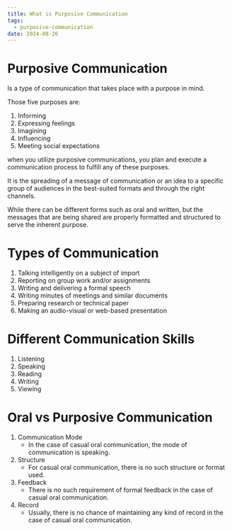 ```yaml
---
title: What is Purposive Communication
tags:
  - purposive-communication
date: 2024-08-26
---
```

# Purposive Communication
Is a type of communication that takes place with a purpose in mind.

Those five purposes are:
1. Informing
2. Expressing feelings
3. Imagining
4. Influencing
5. Meeting social expectations

when you utilize purposive communications, you plan and execute a communication process to fulfill any of these purposes.

It is the spreading of a message of communication or an idea to a specific group of audiences in the best-suited formats and through the right channels.

While there can be different forms such as oral and written, but the messages that are being shared are properly formatted and structured to serve the inherent purpose.

# Types of Communication
1. Talking intelligently on a subject of import
2. Reporting on group work and/or assignments
3. Writing and delivering a formal speech
4. Writing minutes of meetings and similar documents
5. Preparing research or technical paper
6. Making an audio-visual or web-based presentation

# Different Communication Skills
1. Listening
2. Speaking
3. Reading
4. Writing
5. Viewing

# Oral vs Purposive Communication
1. Communication Mode
	- In the case of casual oral communication, the mode of communication is speaking.
2. Structure
	- For casual oral communication, there is no such structure or format used.
3. Feedback
	- There is no such requirement of formal feedback in the case of casual oral communication.
4. Record
	- Usually, there is no chance of maintaining any kind of record in the case of casual oral communication.